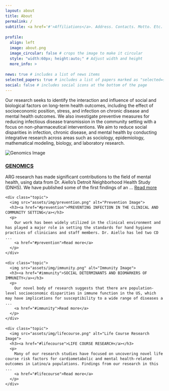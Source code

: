 ```yaml
---
layout: about
title: About
permalink: /
subtitle: <a href='#'>Affiliations</a>. Address. Contacts. Motto. Etc.

profile:
  align: left
  image: about.png
  image_circular: false # crops the image to make it circular
  style: "width:60px; height:auto;" # Adjust width and height
  more_info: >

news: true # includes a list of news items
selected_papers: true # includes a list of papers marked as "selected={true}"
social: false # includes social icons at the bottom of the page
---
```

Our research seeks to identify the interaction and influence of social and biological factors on long-term health outcomes, including the effect of socioeconomic position, stress, and infection on chronic disease and mental health outcomes. We also investigate preventive measures for reducing infectious disease transmission in the community setting with a focus on non-pharmaceutical interventions. We aim to reduce social disparities in infection, chronic disease, and mental health by conducting integrative research across areas such as sociology, epidemiology, mathematical modeling, biology, and laboratory research.

<section class="research-topics">
  <div class="container">
    <div class="topic">
      <img src="assets/img/genomics.png" alt="Genomics Image">
      <h3><a href="#genomics">GENOMICS</a></h3>
      <p>
        ARG research has made significant contributions to the field of mental health, using data from Dr. Aiello’s Detroit Neighborhood Health Study (DNHS). We have published some of the first findings of an ...
        <a href="#genomics">Read more</a>
      </p>
    </div>
    
    <div class="topic">
      <img src="assets/img/prevention.png" alt="Prevention Image">
      <h3><a href="#prevention">PREVENTING INFECTION IN THE CLINICAL AND COMMUNITY SETTING</a></h3>
      <p>
        Our work has been widely utilized in the clinical environment and has played a major role in setting the standards for hand hygiene practices of clinicians and staff members. Dr. Aiello has led two CD ...
        <a href="#prevention">Read more</a>
      </p>
    </div>

    <div class="topic">
      <img src="assets/img/immunity.png" alt="Immunity Image">
      <h3><a href="#immunity">SOCIAL DETERMINANTS AND BIOMARKERS OF IMMUNITY</a></h3>
      <p>
        Our novel body of research suggests that there are population-level socioeconomic disparities in immune function in the US, which may have implications for susceptibility to a wide range of diseases a ...
        <a href="#immunity">Read more</a>
      </p>
    </div>
    
    <div class="topic">
      <img src="assets/img/lifecourse.png" alt="Life Course Research Image">
      <h3><a href="#lifecourse">LIFE COURSE RESEARCH</a></h3>
      <p>
        Many of our research studies have focused on uncovering novel life course risk factors for cardiometabolic and mental health-related outcomes in Latino/a populations. Findings from our research in this ...
        <a href="#lifecourse">Read more</a>
      </p>
    </div>
  </div>
</section>
